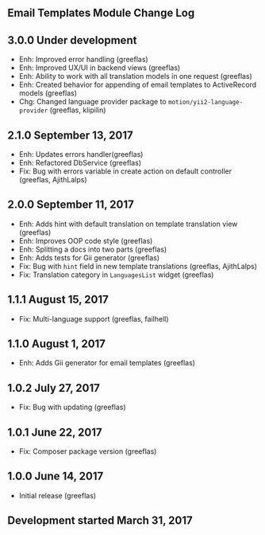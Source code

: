 Email Templates Module Change Log
---------------------------------

3.0.0 Under development
-----------------------
* Enh: Improved error handling (greeflas)
* Enh: Improved UX/UI in backend views (greeflas)
* Enh: Ability to work with all translation models in one request (greeflas)
* Enh: Created behavior for appending of email templates to ActiveRecord models (greeflas)
* Chg: Changed language provider package to `motion/yii2-language-provider` (greeflas, klipilin)

2.1.0 September 13, 2017
------------------------
* Enh: Updates errors handler(greeflas)
* Enh: Refactored DbService (greeflas)
* Fix: Bug with errors variable in create action on default controller (greeflas, AjithLalps)

2.0.0 September 11, 2017
------------------------

* Enh: Adds hint with default translation on template translation view (greeflas)
* Enh: Improves OOP code style (greeflas)
* Enh: Splitting a docs into two parts (greeflas)
* Enh: Adds tests for Gii generator (greeflas)
* Fix: Bug with `hint` field in new template translations (greeflas, AjithLalps)
* Fix: Translation category in `LanguagesList` widget (greeflas)

1.1.1 August 15, 2017
---------------------
* Fix: Multi-language support (greeflas, failhell)

1.1.0 August 1, 2017
--------------------
* Enh: Adds Gii generator for email templates (greeflas)

1.0.2 July 27, 2017
-------------------
* Fix: Bug with updating (greeflas)

1.0.1 June 22, 2017
-------------------
* Fix: Composer package version (greeflas)

1.0.0 June 14, 2017
-------------------
* Initial release (greeflas)

Development started March 31, 2017
---------------------------------
